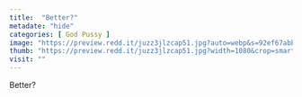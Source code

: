 ```yaml
---
title:  "Better?"
metadate: "hide"
categories: [ God Pussy ]
image: "https://preview.redd.it/juzz3jlzcap51.jpg?auto=webp&s=92ef67abb7898ff17a3d80618a915db3de31a4e9"
thumb: "https://preview.redd.it/juzz3jlzcap51.jpg?width=1080&crop=smart&auto=webp&s=00b0c7da5b8da4a13f59b3f46957249d1d87f7a1"
visit: ""
---
```

Better?
